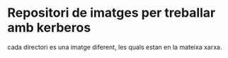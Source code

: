 # Repositori de imatges per treballar amb kerberos

cada directori es una imatge diferent, les quals estan en la mateixa xarxa.
